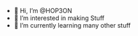 - 👋 Hi, I’m @HOP3ON
- 👀 I’m interested in making Stuff 
- 🌱 I’m currently learning many other stuff 

<!---
HOP3ON/HOP3ON is a ✨ special ✨ repository because its `README.md` (this file) appears on your GitHub profile.
You can click the Preview link to take a look at your changes.
--->

